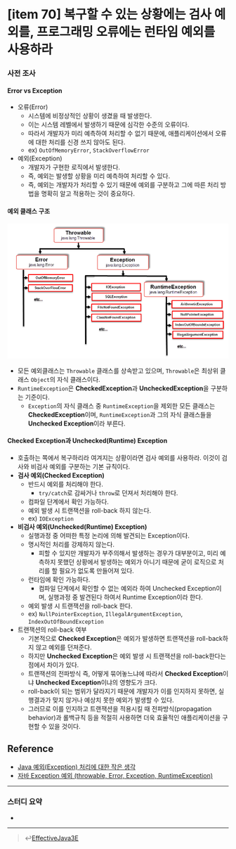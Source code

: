 # [item 70] 복구할 수 있는 상황에는 검사 예외를, 프로그래밍 오류에는 런타임 예외를 사용하라

### 사전 조사

#### Error vs Exception
- 오류(Error)
    - 시스템에 비정상적인 상황이 생겼을 때 발생한다. 
    - 이는 시스템 레벨에서 발생하기 때문에 심각한 수준의 오류이다. 
    - 따라서 개발자가 미리 예측하여 처리할 수 없기 때문에, 애플리케이션에서 오류에 대한 처리를 신경 쓰지 않아도 된다.
    - ex) `OutOfMemoryError`, `StackOverflowError`
- 예외(Exception)
    - 개발자가 구현한 로직에서 발생한다. 
    - 즉, 예외는 발생할 상황을 미리 예측하여 처리할 수 있다. 
    - 즉, 예외는 개발자가 처리할 수 있기 때문에 예외를 구분하고 그에 따른 처리 방법을 명확히 알고 적용하는 것이 중요하다.

#### 예외 클래스 구조
![throwable](../images/chapter10-item70-01.png)
- 모든 예외클래스는 `Throwable` 클래스를 상속받고 있으며, `Throwable`은 최상위 클래스 `Object`의 자식 클래스이다.
- `RuntimeException`은 **CheckedException**과 **UncheckedException**을 구분하는 기준이다.
    - `Exception`의 자식 클래스 중 `RuntimeException`을 제외한 모든 클래스는 **CheckedException**이며, `RuntimeException`과 그의 자식 클래스들을 **Unchecked Exception**이라 부른다.

#### Checked Exception과 Unchecked(Runtime) Exception
- 호출하는 쪽에서 복구하리라 여겨지는 상황이라면 검사 예외를 사용하라. 이것이 검사와 비검사 예외를 구분하는 기본 규칙이다.
- **검사 예외(Checked Exception)**
    - 반드시 예외를 처리해야 한다.
        - `try/catch`로 감싸거나 `throw`로 던져서 처리해야 한다.
    - 컴파일 단계에서 확인 가능하다.
    - 예외 발생 시 트랜잭션을 roll-back 하지 않는다.
    - ex) `IOException`
- **비검사 예외(Unchecked(Runtime) Exception)**
    - 실행과정 중 어떠한 특정 논리에 의해 발견되는 Exception이다.
    - 명시적인 처리를 강제하지 않는다.
        - 피할 수 있지만 개발자가 부주의해서 발생하는 경우가 대부분이고, 미리 예측하지 못했던 상황에서 발생하는 예외가 아니기 때문에 굳이 로직으로 처리를 할 필요가 없도록 만들어져 있다.
    - 런타임에 확인 가능하다.
        - 컴파일 단계에서 확인할 수 없는 예외라 하여 Unchecked Exception이며, 실행과정 중 발견된다 하여서 Runtime Exception이라 한다.
    - 예외 발생 시 트랜잭션을 roll-back 한다.
    - ex) `NullPointerException`, `IllegalArgumentException`, `IndexOutOfBoundException`
- 트랜잭션의 roll-back 여부
    - 기본적으로 **Checked Exception**은 예외가 발생하면 트랜잭션을 roll-back하지 않고 예외를 던져준다. 
    - 하지만 **Unchecked Exception**은 예외 발생 시 트랜잭션을 roll-back한다는 점에서 차이가 있다.
    - 트랜잭션의 전파방식 즉, 어떻게 묶어놓느냐에 따라서 **Checked Exception**이냐 **Unchecked Exception**이냐의 영향도가 크다. 
    - roll-back이 되는 범위가 달라지기 때문에 개발자가 이를 인지하지 못하면, 실행결과가 맞지 않거나 예상치 못한 예외가 발생할 수 있다. 
    - 그러므로 이를 인지하고 트랜잭션을 적용시킬 때 전파방식(propagation behavior)과 롤백규칙 등을 적절히 사용하면 더욱 효율적인 애플리케이션을 구현할 수 있을 것이다.

## Reference
- [Java 예외(Exception) 처리에 대한 작은 생각](http://www.nextree.co.kr/p3239/)
- [자바 Exception 예외 (throwable, Error, Exception, RuntimeException)](https://meaownworld.tistory.com/86)

---

### 스터디 요약
-

---

> :leftwards_arrow_with_hook:[EffectiveJava3E](/EffectiveJava3E/README.md)

